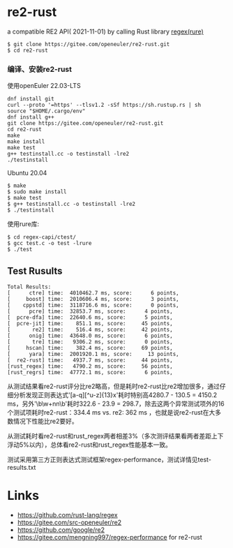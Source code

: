 # re2-rust

a compatible RE2 API(
2021-11-01)  by calling Rust library [regex(rure)](https://github.com/rust-lang/regex)


``` Shell
$ git clone https://gitee.com/openeuler/re2-rust.git
$ cd re2-rust
```

### 编译、安装re2-rust

使用openEuler 22.03-LTS

``` Shell
dnf install git
curl --proto '=https' --tlsv1.2 -sSf https://sh.rustup.rs | sh
source "$HOME/.cargo/env"
dnf install g++
git clone https://gitee.com/openeuler/re2-rust.git
cd re2-rust
make
make install
make test
g++ testinstall.cc -o testinstall -lre2
./testinstall
```

Ubuntu 20.04

``` Shell
$ make
$ sudo make install
$ make test
$ g++ testinstall.cc -o testinstall -lre2
$ ./testinstall
```
使用rure库:

``` Shell
$ cd regex-capi/ctest/
$ gcc test.c -o test -lrure
$ ./test
```
## Test Rusults

```
Total Results:
[      ctre] time:  4010462.7 ms, score:      6 points,
[     boost] time:  2010606.4 ms, score:      3 points,
[    cppstd] time:  3118716.6 ms, score:      0 points,
[      pcre] time:  32853.7 ms, score:      4 points,
[  pcre-dfa] time:  22640.6 ms, score:      5 points,
[  pcre-jit] time:    851.1 ms, score:     45 points,
[       re2] time:    516.4 ms, score:     42 points,
[      onig] time:  43648.0 ms, score:      6 points,
[       tre] time:   9306.2 ms, score:      0 points,
[     hscan] time:    382.4 ms, score:     69 points,
[      yara] time:  2001920.1 ms, score:     13 points,
[  re2-rust] time:   4937.7 ms, score:     44 points,
[rust_regex] time:   4790.2 ms, score:     56 points,
[rust_regrs] time:  47772.1 ms, score:      6 points,
```
从测试结果看re2-rust评分比re2略高，但是耗时re2-rust比re2增加很多，通过仔细分析发现正则表达式'[a-q][^u-z]{13}x'耗时特别高4280.7 - 130.5 = 4150.2 ms，另外'\b\w+nn\b'耗时322.6 - 23.9 = 298.7，除去这两个异常测试项外的16个测试项耗时re2-rust：334.4 ms vs. re2: 362 ms ，也就是说re2-rust在大多数情况下性能比re2要好。

从测试耗时看re2-rust和rust_regex两者相差3%（多次测评结果看两者差距上下浮动5%以内），总体看re2-rust和rust_regex性能基本一致。

测试采用第三方正则表达式测试框架regex-performance，测试详情见test-results.txt

# Links

* https://github.com/rust-lang/regex
* https://gitee.com/src-openeuler/re2
* https://github.com/google/re2
* https://gitee.com/mengning997/regex-performance for re2-rust



